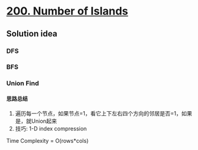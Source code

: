 # [200. Number of Islands](https://leetcode.com/problems/number-of-islands/submissions/)

## Solution idea
### DFS


### BFS


### Union Find
#### 思路总结
1. 遍历每一个节点，如果节点=1，看它上下左右四个方向的邻居是否=1，如果是，就Union起来
2. 技巧: 1-D index compression

Time Complexity = O(rows*cols)